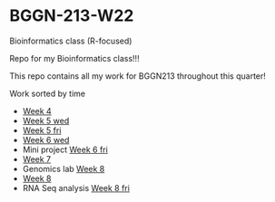 # BGGN-213-W22
Bioinformatics class (R-focused)

Repo for my Bioinformatics class!!!

This repo contains all my work for BGGN213 throughout this quarter!

Work sorted by time
- [Week 4](https://github.com/JiaxiCai/BGGN-213-W22/blob/main/Week4/week4_hands_on_session.pdf)
- [Week 5 wed](https://github.com/JiaxiCai/BGGN-213-W22/blob/main/Week5/Week5_lab.pdf)
- [Week 5 fri](https://github.com/JiaxiCai/BGGN-213-W22/blob/main/Week5/Lab_6.pdf)
- [Week 6 wed](https://github.com/JiaxiCai/BGGN-213-W22/blob/main/Week6/Lab8/Lab8_report.pdf)
- Mini project [Week 6 fri](https://github.com/JiaxiCai/BGGN-213-W22/blob/main/Week6/Lab9/miniproject.pdf)
- [Week 7](https://github.com/JiaxiCai/BGGN-213-W22/blob/main/Week7/class10hw.pdf)
- Genomics lab [Week 8](https://github.com/JiaxiCai/BGGN-213-W22/blob/main/Week7/wk8_genomics_lab.pdf)
- [Week 8](https://github.com/JiaxiCai/BGGN-213-W22/blob/main/Week8/lab15.pdf)
- RNA Seq analysis [Week 8 fri](https://github.com/JiaxiCai/BGGN-213-W22/blob/main/Week8/miniproject/miniproj.pdf)
